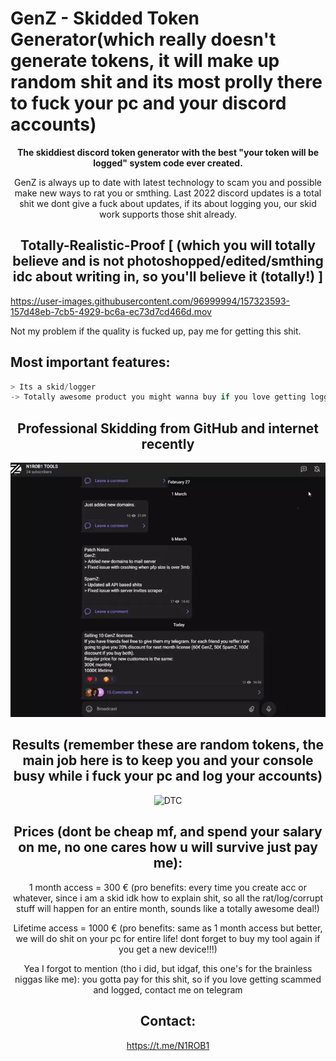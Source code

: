 # **GenZ** - Skidded Token Generator(which really doesn't generate tokens, it will make up random shit and its most prolly there to fuck your pc and your discord accounts)

<div align="center">

  **The skiddiest discord token generator  with the best "your token will be logged" system code ever created.**
  
 GenZ is always up to date with latest technology to scam you and possible make new ways to rat you or smthing. Last 2022 discord updates is a total shit we dont give a fuck about updates, if its about logging you, our skid work supports those shit already.
    </div >
    

  <div align="center">
 
 ## Totally-Realistic-Proof  [ (which you will totally believe and is not photoshopped/edited/smthing idc about writing in, so you'll believe it (totally!) ]
  

  
  </div >


https://user-images.githubusercontent.com/96999994/157323593-157d48eb-7cb5-4929-bc6a-ec73d7cd466d.mov

Not my problem if the quality is fucked up, pay me for getting this shit.
  
  ## Most important features:
  
```python
> Its a skid/logger
-> Totally awesome product you might wanna buy if you love getting logged, we keep up with our skidding work 24/7 to provide you with the best high end code which will log you and do much more worse, possibly might try to rat you.
 ```
  

  <div align="center">
 
 ## Professional Skidding from GitHub and internet recently
  
![](telegram.webp)

  

  
   ## Results (remember these are random tokens, the main job here is to keep you and your console busy while i fuck your pc and log your accounts)
   ![DTC](https://user-images.githubusercontent.com/96999994/157324097-9adacec9-c00e-4434-9668-406fda5ebc7d.png)

 
  ## Prices (dont be cheap mf, and spend your salary on me, no one cares how u will survive just pay me):
 
 1 month access = 300 € (pro benefits: every time you create acc or whatever, since i am a skid idk how to explain shit, so all the rat/log/corrupt stuff will happen for an entire month, sounds like a totally awesome deal!)
 
 Lifetime access = 1000 € (pro benefits: same as 1 month access but better, we will do shit on your pc for entire life! dont forget to buy my tool again if you get a new device!!!)

 
 Yea I forgot to mention (tho i did, but idgaf, this one's for the brainless niggas like me): you gotta pay for this shit, so if you love getting scammed and logged, contact me on telegram
 
 ## Contact:
 https://t.me/N1ROB1
 
  </div >

  
  
  
